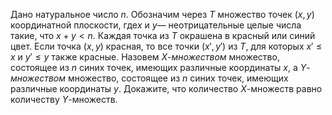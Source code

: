 Дано натуральное число $n$. Обозначим через $T$ множество точек $\left( x,y \right)$ координатной плоскости, где$x$ и $y$— неотрицательные целые числа такие, что $x+y < n$. Каждая точка из $T$ окрашена в красный или синий цвет. Если точка $\left( x,y \right)$ красная, то все точки $\left( x',y' \right)$ из $T$, для которых $x'\le x$ и $y'\le y$ также красные. Назовем $X$-*множеством* множество, состоящее из $n$ синих точек, имеющих различные координаты $x$, а $Y$-*множеством* множество, состоящее из $n$ синих точек, имеющих различные координаты $y$. Докажите, что количество $X$-множеств равно количеству $Y$-множеств.